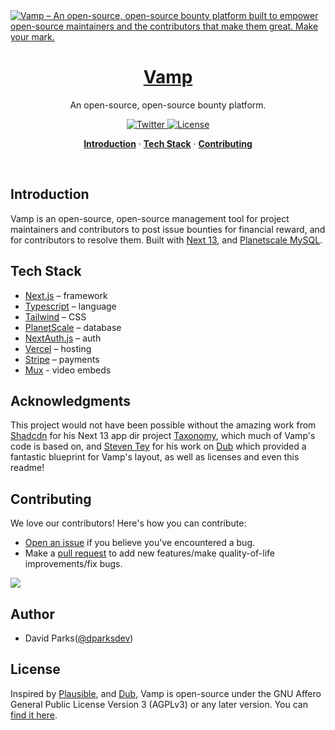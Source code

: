<a href="https://vamp.sh">
  <img alt="Vamp – An open-source, open-source bounty platform built to empower open-source maintainers and the contributors that make them great. Make your mark." src="https://jpxwqgklwwytoznbpbmn.supabase.co/storage/v1/object/public/vamp/thumbnail.png">
  <h1 align="center">Vamp</h1>
</a>

<p align="center">
  An open-source, open-source bounty platform.
</p>

<p align="center">
  <a href="https://twitter.com/vampdotsh">
    <img src="https://img.shields.io/twitter/follow/vampdotsh?style=flat&label=vampdotsh&logo=twitter&color=0bf&logoColor=fff" alt="Twitter" />
  </a>
  <a href="https://github.com/davidtparks/vamp/blob/main/LICENSE.md">
    <img src="https://img.shields.io/github/license/davidtparks/vamp?label=license&logo=github&color=f80&logoColor=fff" alt="License" />
  </a>
</p>

<p align="center">
  <a href="#introduction"><strong>Introduction</strong></a> ·
  <a href="#tech-stack"><strong>Tech Stack</strong></a> ·
  <a href="#contributing"><strong>Contributing</strong></a>
</p>
<br/>

## Introduction

Vamp is an open-source, open-source management tool for project maintainers and contributors to post issue bounties for financial reward, and for contributors to resolve them. Built with [Next 13](http://beta.nextjs.org), and [Planetscale MySQL](https://planetscale.com/).

## Tech Stack

-   [Next.js](https://nextjs.org/) – framework
-   [Typescript](https://www.typescriptlang.org/) – language
-   [Tailwind](https://tailwindcss.com/) – CSS
-   [PlanetScale](https://planetscale.com/) – database
-   [NextAuth.js](https://next-auth.js.org/) – auth
-   [Vercel](https://vercel.com/) – hosting
-   [Stripe](https://stripe.com/) – payments
-   [Mux](https://www.mux.com/) - video embeds

## Acknowledgments

This project would not have been possible without the amazing work from [Shadcdn](https://twitter.com/shadcn) for his Next 13 app dir project [Taxonomy](https://github.com/shadcn/taxonomy), which much of Vamp's code is based on, and [Steven Tey](https://twitter.com/steventey) for his work on [Dub](https://www.dub.sh) which provided a fantastic blueprint for Vamp's layout, as well as licenses and even this readme!

## Contributing

We love our contributors! Here's how you can contribute:

-   [Open an issue](https://github.com/davidtparks/vamp/issues) if you believe you've encountered a bug.
-   Make a [pull request](https://github.com/steven-tey/dub/pull) to add new features/make quality-of-life improvements/fix bugs.

<a href="https://github.com/davidtparks/vamp/graphs/contributors">
  <img src="https://contrib.rocks/image?repo=davidtparks/vamp" />
</a>

## Author

-   David Parks([@dparksdev](https://twitter.com/dparksdev))

## License

Inspired by [Plausible](https://plausible.io/), and [Dub](https://dub.sh/), Vamp is open-source under the GNU Affero General Public License Version 3 (AGPLv3) or any later version. You can [find it here](https://github.com/davidtparks/vamp/blob/main/LICENSE.md).
